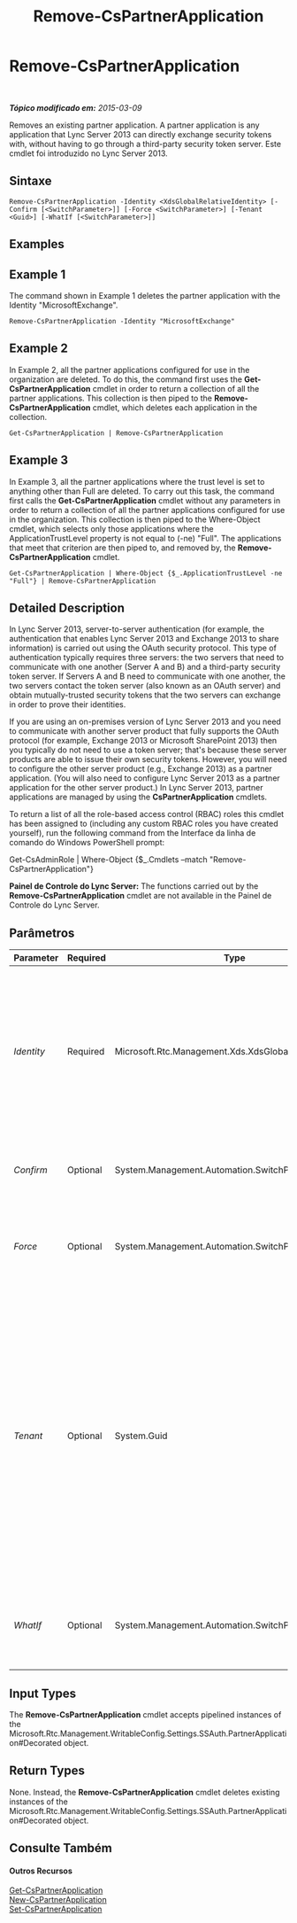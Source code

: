 ﻿---
title: Remove-CsPartnerApplication
TOCTitle: Remove-CsPartnerApplication
ms:assetid: 3918a2eb-d464-4729-888b-fafebe2227ce
ms:mtpsurl: https://technet.microsoft.com/pt-br/library/JJ204820(v=OCS.15)
ms:contentKeyID: 49306406
ms.date: 05/19/2016
mtps_version: v=OCS.15
ms.translationtype: HT
---

# Remove-CsPartnerApplication

 

_**Tópico modificado em:** 2015-03-09_

Removes an existing partner application. A partner application is any application that Lync Server 2013 can directly exchange security tokens with, without having to go through a third-party security token server. Este cmdlet foi introduzido no Lync Server 2013.

## Sintaxe

    Remove-CsPartnerApplication -Identity <XdsGlobalRelativeIdentity> [-Confirm [<SwitchParameter>]] [-Force <SwitchParameter>] [-Tenant <Guid>] [-WhatIf [<SwitchParameter>]]

## Examples

## Example 1

The command shown in Example 1 deletes the partner application with the Identity "MicrosoftExchange".

    Remove-CsPartnerApplication -Identity "MicrosoftExchange"

## Example 2

In Example 2, all the partner applications configured for use in the organization are deleted. To do this, the command first uses the **Get-CsPartnerApplication** cmdlet in order to return a collection of all the partner applications. This collection is then piped to the **Remove-CsPartnerApplication** cmdlet, which deletes each application in the collection.

    Get-CsPartnerApplication | Remove-CsPartnerApplication

## Example 3

In Example 3, all the partner applications where the trust level is set to anything other than Full are deleted. To carry out this task, the command first calls the **Get-CsPartnerApplication** cmdlet without any parameters in order to return a collection of all the partner applications configured for use in the organization. This collection is then piped to the Where-Object cmdlet, which selects only those applications where the ApplicationTrustLevel property is not equal to (-ne) "Full". The applications that meet that criterion are then piped to, and removed by, the **Remove-CsPartnerApplication** cmdlet.

    Get-CsPartnerApplication | Where-Object {$_.ApplicationTrustLevel -ne "Full"} | Remove-CsPartnerApplication

## Detailed Description

In Lync Server 2013, server-to-server authentication (for example, the authentication that enables Lync Server 2013 and Exchange 2013 to share information) is carried out using the OAuth security protocol. This type of authentication typically requires three servers: the two servers that need to communicate with one another (Server A and B) and a third-party security token server. If Servers A and B need to communicate with one another, the two servers contact the token server (also known as an OAuth server) and obtain mutually-trusted security tokens that the two servers can exchange in order to prove their identities.

If you are using an on-premises version of Lync Server 2013 and you need to communicate with another server product that fully supports the OAuth protocol (for example, Exchange 2013 or Microsoft SharePoint 2013) then you typically do not need to use a token server; that's because these server products are able to issue their own security tokens. However, you will need to configure the other server product (e.g., Exchange 2013) as a partner application. (You will also need to configure Lync Server 2013 as a partner application for the other server product.) In Lync Server 2013, partner applications are managed by using the **CsPartnerApplication** cmdlets.

To return a list of all the role-based access control (RBAC) roles this cmdlet has been assigned to (including any custom RBAC roles you have created yourself), run the following command from the Interface da linha de comando do Windows PowerShell prompt:

Get-CsAdminRole | Where-Object {$\_.Cmdlets –match "Remove-CsPartnerApplication"}

**Painel de Controle do Lync Server:** The functions carried out by the **Remove-CsPartnerApplication** cmdlet are not available in the Painel de Controle do Lync Server.

## Parâmetros


<table>
<colgroup>
<col style="width: 25%" />
<col style="width: 25%" />
<col style="width: 25%" />
<col style="width: 25%" />
</colgroup>
<thead>
<tr class="header">
<th>Parameter</th>
<th>Required</th>
<th>Type</th>
<th>Description</th>
</tr>
</thead>
<tbody>
<tr class="odd">
<td><p><em>Identity</em></p></td>
<td><p>Required</p></td>
<td><p>Microsoft.Rtc.Management.Xds.XdsGlobalRelativeIdentity</p></td>
<td><p>Unique identifier of the partner application to be removed. For example:</p>
<p>-Identity &quot;MicrosoftExchange&quot;</p>
<p>Note that you cannot use wildcard characters when specifying an Identity.</p></td>
</tr>
<tr class="even">
<td><p><em>Confirm</em></p></td>
<td><p>Optional</p></td>
<td><p>System.Management.Automation.SwitchParameter</p></td>
<td><p>Prompts you for confirmation before executing the command.</p></td>
</tr>
<tr class="odd">
<td><p><em>Force</em></p></td>
<td><p>Optional</p></td>
<td><p>System.Management.Automation.SwitchParameter</p></td>
<td><p>Suppresses the display of any non-fatal error message that might occur when running the command.</p></td>
</tr>
<tr class="even">
<td><p><em>Tenant</em></p></td>
<td><p>Optional</p></td>
<td><p>System.Guid</p></td>
<td><p>Globally unique identifier (GUID) of the Skype for Business Online tenant account for the partner application being deleted. For example:</p>
<p>–Tenant &quot;38aad667-af54-4397-aaa7-e94c79ec2308&quot;</p>
<p>You can return the tenant ID for each of your tenants by running this command:</p>
<p>Get-CsTenant | Select-Object DisplayName, TenantID</p></td>
</tr>
<tr class="odd">
<td><p><em>WhatIf</em></p></td>
<td><p>Optional</p></td>
<td><p>System.Management.Automation.SwitchParameter</p></td>
<td><p>Describes what would happen if you executed the command without actually executing the command.</p></td>
</tr>
</tbody>
</table>


## Input Types

The **Remove-CsPartnerApplication** cmdlet accepts pipelined instances of the Microsoft.Rtc.Management.WritableConfig.Settings.SSAuth.PartnerApplication\#Decorated object.

## Return Types

None. Instead, the **Remove-CsPartnerApplication** cmdlet deletes existing instances of the Microsoft.Rtc.Management.WritableConfig.Settings.SSAuth.PartnerApplication\#Decorated object.

## Consulte Também

#### Outros Recursos

[Get-CsPartnerApplication](get-cspartnerapplication.md)  
[New-CsPartnerApplication](new-cspartnerapplication.md)  
[Set-CsPartnerApplication](set-cspartnerapplication.md)

